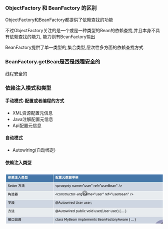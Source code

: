 ### ObjectFactory 和 BeanFactory 的区别
ObjectFactory和BeanFactory都提供了依赖查找的功能

不过ObjectFactory关注的是一个或是一种类型的Bean的依赖查找,并且本身不具有依赖查找的能力,
能力则有BeanFactory输出

BeanFactory提供了单一类型的,集合类型,层次性多方面的依赖查找方式

### BeanFactory.getBean是否是线程安全的
线程安全的


### 依赖注入模式和类型
#### 手动模式-配置或者编程的方式
- XML资源配置元信息
- Java注解配置元信息
- Api配置元信息
#### 自动模式
- Autowiring(自动绑定)
#### 依赖注入类型
![img.png](依赖注入类型.png)

